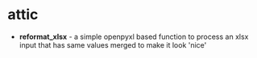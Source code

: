 # attic
* __reformat_xlsx__ - a simple openpyxl based function to process an xlsx input that has same values merged to make it look 'nice'
